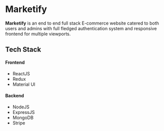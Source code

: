 # Marketify

**Marketify** is an end to end full stack E-commerce website catered to both users and admins with full fledged authentication system and responsive frontend for multiple viewports.



## Tech Stack

#### Frontend

- ReactJS  
- Redux
- Material UI

#### Backend
- NodeJS
- ExpressJS
- MongoDB
- Stripe
